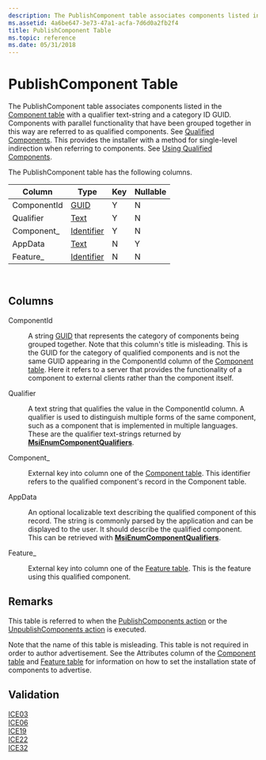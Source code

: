 ```yaml
---
description: The PublishComponent table associates components listed in the Component table with a qualifier text-string and a category ID GUID.
ms.assetid: 4a6be647-3e73-47a1-acfa-7d6d0a2fb2f4
title: PublishComponent Table
ms.topic: reference
ms.date: 05/31/2018
---
```


# PublishComponent Table

The PublishComponent table associates components listed in the [Component table](component-table.md) with a qualifier text-string and a category ID GUID. Components with parallel functionality that have been grouped together in this way are referred to as qualified components. See [Qualified Components](qualified-components.md). This provides the installer with a method for single-level indirection when referring to components. See [Using Qualified Components](using-qualified-components.md).

The PublishComponent table has the following columns.



| Column      | Type                         | Key | Nullable |
|-------------|------------------------------|-----|----------|
| ComponentId | [GUID](guid.md)             | Y   | N        |
| Qualifier   | [Text](text.md)             | Y   | N        |
| Component\_ | [Identifier](identifier.md) | Y   | N        |
| AppData     | [Text](text.md)             | N   | Y        |
| Feature\_   | [Identifier](identifier.md) | N   | N        |



 

## Columns

<dl> <dt>

<span id="ComponentId"></span><span id="componentid"></span><span id="COMPONENTID"></span>ComponentId
</dt> <dd>

A string [GUID](guid.md) that represents the category of components being grouped together. Note that this column's title is misleading. This is the GUID for the category of qualified components and is not the same GUID appearing in the ComponentId column of the [Component table](component-table.md). Here it refers to a server that provides the functionality of a component to external clients rather than the component itself.

</dd> <dt>

<span id="Qualifier"></span><span id="qualifier"></span><span id="QUALIFIER"></span>Qualifier
</dt> <dd>

A text string that qualifies the value in the ComponentId column. A qualifier is used to distinguish multiple forms of the same component, such as a component that is implemented in multiple languages. These are the qualifier text-strings returned by [**MsiEnumComponentQualifiers**](/windows/desktop/api/Msi/nf-msi-msienumcomponentqualifiersa).

</dd> <dt>

<span id="Component_"></span><span id="component_"></span><span id="COMPONENT_"></span>Component\_
</dt> <dd>

External key into column one of the [Component table](component-table.md). This identifier refers to the qualified component's record in the Component table.

</dd> <dt>

<span id="AppData"></span><span id="appdata"></span><span id="APPDATA"></span>AppData
</dt> <dd>

An optional localizable text describing the qualified component of this record. The string is commonly parsed by the application and can be displayed to the user. It should describe the qualified component. This can be retrieved with [**MsiEnumComponentQualifiers**](/windows/desktop/api/Msi/nf-msi-msienumcomponentqualifiersa).

</dd> <dt>

<span id="Feature_"></span><span id="feature_"></span><span id="FEATURE_"></span>Feature\_
</dt> <dd>

External key into column one of the [Feature table](feature-table.md). This is the feature using this qualified component.

</dd> </dl>

## Remarks

This table is referred to when the [PublishComponents action](publishcomponents-action.md) or the [UnpublishComponents action](unpublishcomponents-action.md) is executed.

Note that the name of this table is misleading. This table is not required in order to author advertisement. See the Attributes column of the [Component table](component-table.md) and [Feature table](feature-table.md) for information on how to set the installation state of components to advertise.

## Validation

<dl>

[ICE03](ice03.md)  
[ICE06](ice06.md)  
[ICE19](ice19.md)  
[ICE22](ice22.md)  
[ICE32](ice32.md)  
</dl>

 

 



